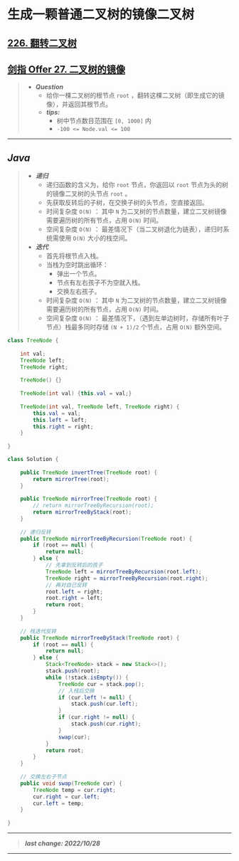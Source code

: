 # 生成一颗普通二叉树的镜像二叉树

## [226. 翻转二叉树](https://leetcode.cn/problems/invert-binary-tree/)

## [剑指 Offer 27. 二叉树的镜像](https://leetcode.cn/problems/er-cha-shu-de-jing-xiang-lcof/)

> - ***Question***
>   - 给你一棵二叉树的根节点 `root` ，翻转这棵二叉树（即生成它的镜像），并返回其根节点。
>   - ***tips:***
>     - 树中节点数目范围在 `[0, 1000]` 内
>     - `-100 <= Node.val <= 100`

---

## *Java*

> - ***递归***
>   - 递归函数的含义为，给你 `root` 节点，你返回以 `root` 节点为头的树的镜像二叉树的头节点 `root` 。
>   - 先获取反转后的子树，在交换子树的头节点，空直接返回。
>   - 时间复杂度 `O(N)` ： 其中 `N` 为二叉树的节点数量，建立二叉树镜像需要遍历树的所有节点，占用 `O(N)` 时间。
>   - 空间复杂度 `O(N)` ： 最差情况下（当二叉树退化为链表），递归时系统需使用 `O(N)` 大小的栈空间。
> - ***迭代***
>   - 首先将根节点入栈。
>   - 当栈为空时跳出循环：
>     - 弹出一个节点。
>     - 节点有左右孩子不为空就入栈。
>     - 交换左右孩子。
>   - 时间复杂度 `O(N)` ： 其中 `N` 为二叉树的节点数量，建立二叉树镜像需要遍历树的所有节点，占用 `O(N)` 时间。
>   - 空间复杂度 `O(N)` ： 最差情况下，（遇到左单边树时，存储所有叶子节点）栈最多同时存储 `(N + 1)/2` 个节点，占用 `O(N)` 额外空间。

```java
class TreeNode {
    
    int val;
    TreeNode left;
    TreeNode right;
    
    TreeNode() {}
    
    TreeNode(int val) {this.val = val;}
    
    TreeNode(int val, TreeNode left, TreeNode right) {
        this.val = val;
        this.left = left;
        this.right = right;
    }
    
}

class Solution {
    
    public TreeNode invertTree(TreeNode root) {
        return mirrorTree(root);
    }
    
    public TreeNode mirrorTree(TreeNode root) {
        // return mirrorTreeByRecursion(root);
        return mirrorTreeByStack(root);
    }
    
    // 递归反转
    public TreeNode mirrorTreeByRecursion(TreeNode root) {
        if (root == null) {
            return null;
        } else {
            // 先拿到反转后的孩子
            TreeNode left = mirrorTreeByRecursion(root.left);
            TreeNode right = mirrorTreeByRecursion(root.right);
            // 再对自己反转
            root.left = right;
            root.right = left;
            return root;
        }
    }
    
    // 栈迭代反转
    public TreeNode mirrorTreeByStack(TreeNode root) {
        if (root == null) {
            return null;
        } else {
            Stack<TreeNode> stack = new Stack<>();
            stack.push(root);
            while (!stack.isEmpty()) {
                TreeNode cur = stack.pop();
                // 入栈后交换
                if (cur.left != null) {
                    stack.push(cur.left);
                }
                if (cur.right != null) {
                    stack.push(cur.right);
                }
                swap(cur);
            }
            return root;
        }
    }
    
    // 交换左右子节点
    public void swap(TreeNode cur) {
        TreeNode temp = cur.right;
        cur.right = cur.left;
        cur.left = temp;
    }
    
}
```

---

> ***last change: 2022/10/28***

---
